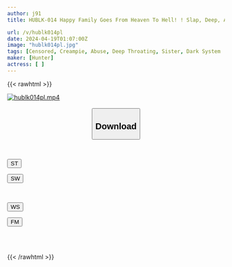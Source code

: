 ```yaml
---
author: j91
title: HUBLK-014 Happy Family Goes From Heaven To Hell! ! Slap, Deep, And Spank The Beautiful Sisters Until They Get Tired! A Big Dick That Will Break Your Pussy! Creampie! !

url: /v/hublk014pl
date: 2024-04-19T01:07:00Z
image: "hublk014pl.jpg"
tags: [Censored, Creampie, Abuse, Deep Throating, Sister, Dark System	]
maker: [Hunter]
actress: [ ]
---
```



{{< rawhtml >}}

<div class="video" data-videoid="bGaqbKbaVACPAya">
    <a href="javascript:;">
        <img src="/v/hublk014pl/hublk014pl.jpg" width="WIDTH" height="HEIGHT" alt="hublk014pl.mp4" loading="lazy">
    </a>
</div>

<script type="text/javascript" src="https://j91.asia/asset/on-demand-st.js"></script>

<br>
  <link rel="stylesheet" href="https://j91.asia/asset/bs5.css">
  
  <center>
  <button class="btn btn-primary" type="button" data-bs-toggle="collapse" data-bs-target=".multi-collapse" aria-expanded="false" aria-controls="multiCollapseExample1 multiCollapseExample2"><h2>Download</h2></button></center>
</p>
<div class="row">
  <div class="col">
    <div class="collapse multi-collapse" id="multiCollapseExample1">
      <div class="card card-body">
	      	      <br>
<div class="buttons">  
<p><a href="https://streamtape.to/v/bGaqbKbaVACPAya" target="_blank"><button class="btn-hover color-3"><i class="fa fa-download"></i> ST</button></a></p>
<p><a href="https://asnwish.com/8lb5jf26kbia" target="_blank"><button class="btn-hover color-2"><i class="fa fa-download"></i> SW</button></a></p></div>
    </div>
  </div>
</div>
  <div class="col">
    <div class="collapse multi-collapse" id="multiCollapseExample2">
      <div class="card card-body">
	      <br>
<div class="buttons">
<p><a href="https://wolfstream.tv/k83mdgposqud"><button class="btn-hover color-9"><i class="fa fa-download"></i> WS</button></a></p>
<p><a href="https://filemoon.sx/d/qgoz4hgsrrn9"><button class="btn-hover color-8"><i class="fa fa-download"></i> FM</button></a></p></div>
<br><br>
      </div>
    </div>
  </div>
</div>

{{< /rawhtml >}}